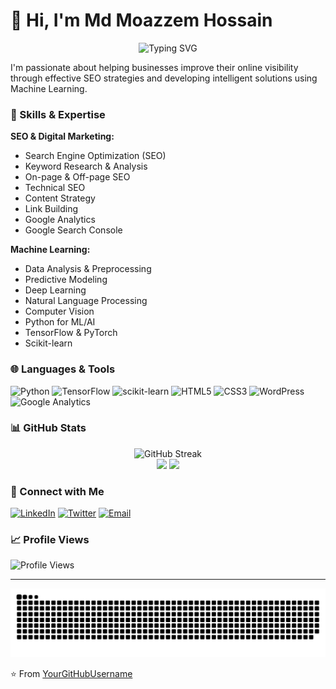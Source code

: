 # 👋 Hi, I'm Md Moazzem Hossain

<div align="center">
  <img src="https://readme-typing-svg.herokuapp.com?font=Fira+Code&pause=1000&width=435&lines=SEO+Specialist;Machine+Learning+Engineer;Digital+Marketing+Expert" alt="Typing SVG" />
</div>

I'm passionate about helping businesses improve their online visibility through effective SEO strategies and developing intelligent solutions using Machine Learning.

### 🔧 Skills & Expertise

**SEO & Digital Marketing:**
- Search Engine Optimization (SEO)
- Keyword Research & Analysis
- On-page & Off-page SEO
- Technical SEO
- Content Strategy
- Link Building
- Google Analytics
- Google Search Console

**Machine Learning:**
- Data Analysis & Preprocessing
- Predictive Modeling
- Deep Learning
- Natural Language Processing
- Computer Vision
- Python for ML/AI
- TensorFlow & PyTorch
- Scikit-learn

### 🌐 Languages & Tools

![Python](https://img.shields.io/badge/-Python-3776AB?style=flat-square&logo=Python&logoColor=white)
![TensorFlow](https://img.shields.io/badge/-TensorFlow-FF6F00?style=flat-square&logo=TensorFlow&logoColor=white)
![scikit-learn](https://img.shields.io/badge/-scikit%20learn-F7931E?style=flat-square&logo=scikit-learn&logoColor=white)
![HTML5](https://img.shields.io/badge/-HTML5-E34F26?style=flat-square&logo=html5&logoColor=white)
![CSS3](https://img.shields.io/badge/-CSS3-1572B6?style=flat-square&logo=css3)
![WordPress](https://img.shields.io/badge/-WordPress-21759B?style=flat-square&logo=WordPress&logoColor=white)
![Google Analytics](https://img.shields.io/badge/-Google%20Analytics-E37400?style=flat-square&logo=google-analytics&logoColor=white)

### 📊 GitHub Stats

<div align="center">
  <img src="https://github-readme-streak-stats.herokuapp.com/?user=YourGitHubUsername&theme=radical" alt="GitHub Streak"/>
</div>

<div align="center">
  <img height="180em" src="https://github-readme-stats.vercel.app/api?username=YourGitHubUsername&show_icons=true&theme=radical"/>
  <img height="180em" src="https://github-readme-stats.vercel.app/api/top-langs/?username=YourGitHubUsername&layout=compact&theme=radical"/>
</div>

### 🤝 Connect with Me

[![LinkedIn](https://img.shields.io/badge/-LinkedIn-0077B5?style=flat-square&logo=LinkedIn&logoColor=white)](Your-LinkedIn-URL)
[![Twitter](https://img.shields.io/badge/-Twitter-1DA1F2?style=flat-square&logo=Twitter&logoColor=white)](Your-Twitter-URL)
[![Email](https://img.shields.io/badge/-Email-D14836?style=flat-square&logo=Gmail&logoColor=white)](mailto:your.email@example.com)

### 📈 Profile Views

![Profile Views](https://komarev.com/ghpvc/?username=YourGitHubUsername&color=brightgreen)

---

<div align="center">
  <img src="https://raw.githubusercontent.com/platane/snk/output/github-contribution-grid-snake.svg" alt="Snake animation" />
</div>

⭐️ From [YourGitHubUsername](https://github.com/YourGitHubUsername)

